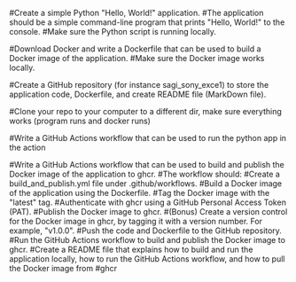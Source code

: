 #Create a simple Python "Hello, World!" application. 
#The application should be a simple command-line program that prints "Hello, World!" to the console.
#Make sure the Python script is running locally.

 

#Download Docker and write a Dockerfile that can be used to build a Docker image of the application.
#Make sure the Docker image works locally.

 
#Create a GitHub repository (for instance sagi_sony_exce1) to store the application code, Dockerfile, and create README file (MarkDown file).

#Clone your repo to your computer to a different dir, make sure everything works (program runs and docker runs)

 

#Write a GitHub Actions workflow that can be used to run the python app in the action

 

#Write a GitHub Actions workflow that can be used to build and publish the Docker image of the application to ghcr. 
#The workflow should:
#Create a build_and_publish.yml file under .github/workflows.
#Build a Docker image of the application using the Dockerfile.
#Tag the Docker image with the "latest" tag.
#Authenticate with ghcr using a GitHub Personal Access Token (PAT).
#Publish the Docker image to ghcr.
#(Bonus) Create a version control for the Docker image in ghcr, by tagging it with a version number. For example, "v1.0.0".
#Push the code and Dockerfile to the GitHub repository.
#Run the GitHub Actions workflow to build and publish the Docker image to ghcr.
#Create a README file that explains how to build and run the application locally, how to run the GitHub Actions workflow, and how to pull the Docker image from #ghcr

